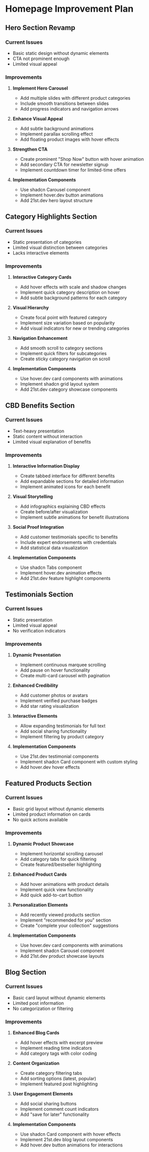 # Homepage Improvement Plan

## Hero Section Revamp

### Current Issues
- Basic static design without dynamic elements
- CTA not prominent enough
- Limited visual appeal

### Improvements
1. **Implement Hero Carousel**
   - Add multiple slides with different product categories
   - Include smooth transitions between slides
   - Add progress indicators and navigation arrows

2. **Enhance Visual Appeal**
   - Add subtle background animations
   - Implement parallax scrolling effect
   - Add floating product images with hover effects

3. **Strengthen CTA**
   - Create prominent "Shop Now" button with hover animation
   - Add secondary CTA for newsletter signup
   - Implement countdown timer for limited-time offers

4. **Implementation Components**
   - Use shadcn Carousel component
   - Implement hover.dev button animations
   - Add 21st.dev hero layout structure

## Category Highlights Section

### Current Issues
- Static presentation of categories
- Limited visual distinction between categories
- Lacks interactive elements

### Improvements
1. **Interactive Category Cards**
   - Add hover effects with scale and shadow changes
   - Implement quick category description on hover
   - Add subtle background patterns for each category

2. **Visual Hierarchy**
   - Create focal point with featured category
   - Implement size variation based on popularity
   - Add visual indicators for new or trending categories

3. **Navigation Enhancement**
   - Add smooth scroll to category sections
   - Implement quick filters for subcategories
   - Create sticky category navigation on scroll

4. **Implementation Components**
   - Use hover.dev card components with animations
   - Implement shadcn grid layout system
   - Add 21st.dev category showcase components

## CBD Benefits Section

### Current Issues
- Text-heavy presentation
- Static content without interaction
- Limited visual explanation of benefits

### Improvements
1. **Interactive Information Display**
   - Create tabbed interface for different benefits
   - Add expandable sections for detailed information
   - Implement animated icons for each benefit

2. **Visual Storytelling**
   - Add infographics explaining CBD effects
   - Create before/after visualization
   - Implement subtle animations for benefit illustrations

3. **Social Proof Integration**
   - Add customer testimonials specific to benefits
   - Include expert endorsements with credentials
   - Add statistical data visualization

4. **Implementation Components**
   - Use shadcn Tabs component
   - Implement hover.dev animation effects
   - Add 21st.dev feature highlight components

## Testimonials Section

### Current Issues
- Static presentation
- Limited visual appeal
- No verification indicators

### Improvements
1. **Dynamic Presentation**
   - Implement continuous marquee scrolling
   - Add pause on hover functionality
   - Create multi-card carousel with pagination

2. **Enhanced Credibility**
   - Add customer photos or avatars
   - Implement verified purchase badges
   - Add star rating visualization

3. **Interactive Elements**
   - Allow expanding testimonials for full text
   - Add social sharing functionality
   - Implement filtering by product category

4. **Implementation Components**
   - Use 21st.dev testimonial components
   - Implement shadcn Card component with custom styling
   - Add hover.dev hover effects

## Featured Products Section

### Current Issues
- Basic grid layout without dynamic elements
- Limited product information on cards
- No quick actions available

### Improvements
1. **Dynamic Product Showcase**
   - Implement horizontal scrolling carousel
   - Add category tabs for quick filtering
   - Create featured/bestseller highlighting

2. **Enhanced Product Cards**
   - Add hover animations with product details
   - Implement quick view functionality
   - Add quick add-to-cart button

3. **Personalization Elements**
   - Add recently viewed products section
   - Implement "recommended for you" section
   - Create "complete your collection" suggestions

4. **Implementation Components**
   - Use hover.dev card components with animations
   - Implement shadcn Carousel component
   - Add 21st.dev product showcase layouts

## Blog Section

### Current Issues
- Basic card layout without dynamic elements
- Limited post information
- No categorization or filtering

### Improvements
1. **Enhanced Blog Cards**
   - Add hover effects with excerpt preview
   - Implement reading time indicators
   - Add category tags with color coding

2. **Content Organization**
   - Create category filtering tabs
   - Add sorting options (latest, popular)
   - Implement featured post highlighting

3. **User Engagement Elements**
   - Add social sharing buttons
   - Implement comment count indicators
   - Add "save for later" functionality

4. **Implementation Components**
   - Use shadcn Card component with hover effects
   - Implement 21st.dev blog layout components
   - Add hover.dev button animations for interactions 